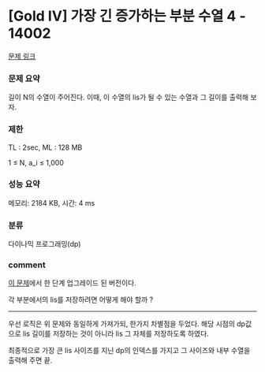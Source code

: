 
# [Gold IV] 가장 긴 증가하는 부분 수열 4 - 14002

[문제 링크](https://www.acmicpc.net/problem/14002)

### 문제 요약

<p> 길이 N의 수열이 주어진다. 이때, 이 수열의 lis가 될 수 있는 수열과 그 길이를 출력해 보자. </p>

### 제한

TL : 2sec, ML : 128 MB

1 ≤ N, a_i ≤ 1,000

### 성능 요약

메모리: 2184 KB, 시간: 4 ms

### 분류

다이나믹 프로그래밍(dp)

### comment

[이 문제](https://www.acmicpc.net/problem/11053)에서 한 단계 업그레이드 된 버전이다.

각 부분에서의 lis를 저장하려면 어떻게 해야 할까 ?

-----------------------------------------------------------------------------------------------------------------------------------------------------------------------

우선 로직은 위 문제와 동일하게 가져가되, 한가지 차별점을 두었다. 해당 시점의 dp값으로 lis 길이를 저장하는 것이 아니라 lis 그 자체를 저장하도록 하였다.

최종적으로 가장 큰 lis 사이즈를 지닌 dp의 인덱스를 가지고 그 사이즈와 내부 수열을 출력해 주면 끝.
